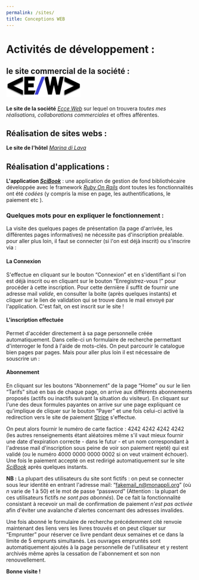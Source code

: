 ```yaml
---
permalink: /sites/
title: Conceptions WEB
---
```


# Activités de développement :

## le site commercial de la société : ![Logo Ecce Web](/assets/images/logoEW2.png)
<i class="fa-sharp fa-solid fa-code"></i> **Le site de la société** [*Ecce Web*](http://myprotest.atwebpages.com) sur lequel on trouvera _toutes mes réalisations, collaborations commerciales_ et offres afférentes.


## Réalisation de sites webs :
 
<i class="fa-solid fa-umbrella-beach"></i> **Le site de l'hôtel** [*Marina di Lava*](https://vigilant-bartik-1253dd.netlify.app/)

## Réalisation d'applications :

 <i class="fa-solid fa-book-bookmark"></i> **L'application [*SciBook*](https://scibook.fly.dev)** : une application de gestion de fond bibliothécaire développée avec le framework [*Ruby On Rails*](https://rubyonrails.org/) dont toutes les fonctionnalités ont été *codées* (y compris la mise en page, les authentifications, le paiement etc ).

### Quelques mots pour en expliquer le fonctionnement :
La visite des quelques pages de présentation (la page d'arrivée, les différentes pages informatives) ne nécessite pas d'inscription préalable. pour aller plus loin, il faut se connecter (si l'on est déjà inscrit) ou s'inscrire via :

#### La Connexion
S'effectue en cliquant sur le bouton  &#8220;Connexion&#8221; et en s'identifiant si l'on est déjà inscrit ou en cliquant sur le bouton  &#8220;Enregistrez-vous !&#8221; pour procéder à cette inscription. Pour cette dernière il suffit de fournir une adresse mail *valide*, en consulter la boite (après quelques instants) et cliquer sur le lien de validation qui se trouve dans le mail envoyé par l'application. C'est fait, on est inscrit sur le site !

#### L'inscription effectuée
Permet d'accéder directement à sa page personnelle créée automatiquement. Dans celle-ci un formulaire de recherche permettant d'interroger le fond à l'aide de mots-clés. On peut parcourir le catalogue bien pages par pages. Mais pour aller plus loin il est nécessaire de souscrire un : 

#### Abonnement
En cliquant sur les boutons  &#8220;Abonnement&#8221; de la page &#8220;Home&#8221; ou sur le lien  &#8220;Tarifs&#8221; situé en bas de chaque page, on arrive aux différents abonnements proposés (actifs ou inactifs suivant la situation du visiteur). En cliquant sur l'une des deux formules payantes on arrive sur une page expliquant ce qu'implique de cliquer sur le bouton  &#8220;Payer&#8221; et une fois celui-ci activé la redirection vers le site de paiement [Stripe](https://stripe.com.fr) s'effectue.


On peut alors fournir le  numéro de carte factice : 4242 4242 4242 4242 (les autres renseignements étant aléatoires même s'il vaut mieux fournir une date d'expiration correcte - dans le futur - et un nom correspondant à l'adresse mail d'inscription sous peine de voir son paiement rejeté) qui est validé (ou le numéro 4000 0000 0000 0002 si on veut vraiment échouer). Une fois le paiement accepté on est redirigé automatiquement  sur le site [*SciBook*](https://scibook.fly.dev) après quelques instants. 


**NB :** La plupart des utilisateurs du site sont fictifs : on peut se connecter sous leur identité en entrant l'adresse mail: &#8220;fakemail_n@monappli.org&#8221; (où *n* varie de 1 à 50) et le mot de passe  &#8220;password&#8221; (Attention : la plupart de ces utilisateurs fictifs  *ne sont pas abonnés*). De ce fait la fonctionnalité consistant à recevoir un mail de confirmation de paiement *n'est pas activée* afin d'éviter une avalanche d'alertes concernant des adresses invalides.

Une fois abonné le formulaire de recherche précédemment cité renvoie maintenant des liens vers les livres trouvés et on peut  cliquer sur &#8220;Emprunter&#8221; pour réserver ce livre pendant deux semaines et ce dans la limite de 5 emprunts simultanés. Les ouvrages empruntés sont automatiquement ajoutés à la page personnelle de l'utilisateur et y restent archivés même après la cessation de l'abonnement et son non renouvellement.

**Bonne visite !**

